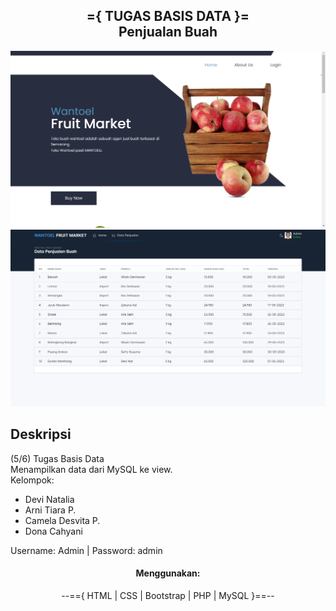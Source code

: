 <h2 align="center"> ={ TUGAS BASIS DATA }= <br> Penjualan Buah </h2>

<div align="center"> 
  <img src="images/view_1.png"/>
  <img src="images/view_2.png"/>
</div>

## Deskripsi
(5/6) Tugas Basis Data <br>
Menampilkan data dari MySQL ke view.
<br>
Kelompok:
- Devi Natalia
- Arni Tiara P.
- Camela Desvita P.
- Dona Cahyani

Username: Admin | Password: admin
<h4 align="center">Menggunakan:</h4>
<p align="center">--=={ HTML | CSS | Bootstrap | PHP | MySQL }==--</p>
